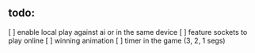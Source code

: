 ## todo:
[ ] enable local play against ai or in the same device
[ ] feature sockets to play online
[ ] winning animation
[ ] timer in the game (3, 2, 1 segs)
